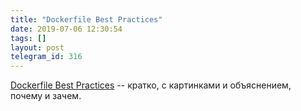 ```yaml
---
title: "Dockerfile Best Practices"
date: 2019-07-06 12:30:54
tags: []
layout: post
telegram_id: 316
---
```


[Dockerfile Best Practices](https://blog.docker.com/2019/07/intro-guide-to-dockerfile-best-practices/) -- кратко, с картинками и объяснением, почему и зачем.
